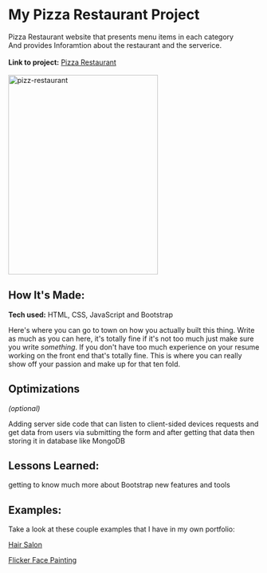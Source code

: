 # My Pizza Restaurant Project
Pizza Restaurant website that presents menu items in each category <br> And provides Inforamtion about the restaurant and the serverice.
<br> 
<br>
**Link to project:** [Pizza Restaurant](https://pizza-restaurant-webdemo.netlify.app/)
<br>
<br>
<a href="https://ibb.co/dmh9w76"><img src="https://i.ibb.co/8Yh3LX2/pizz-restaurant.jpg" alt="pizz-restaurant" width="300" height="400" border="0"></a>

## How It's Made:

**Tech used:** HTML, CSS, JavaScript and Bootstrap

Here's where you can go to town on how you actually built this thing. Write as much as you can here, it's totally fine if it's not too much just make sure you write *something*. If you don't have too much experience on your resume working on the front end that's totally fine. This is where you can really show off your passion and make up for that ten fold.

## Optimizations
*(optional)*

Adding server side code that can listen to client-sided devices requests and get data from users via submitting the form and after getting that data then storing it in database like MongoDB 

## Lessons Learned:

getting to know much more about Bootstrap new features and tools

## Examples:
Take a look at these couple examples that I have in my own portfolio:

 [Hair Salon](https://leviathansalon.netlify.app/)

[Flicker Face Painting](https://flicker029.netlify.app/)
